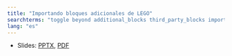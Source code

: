 ```yaml
---
title: "Importando bloques adicionales de LEGO"
searchterms: "toggle beyond additional_blocks third_party_blocks importing adding_blocks importing_third_party_blocks"
lang: "es"
---
```

 <ul>
 <li class="ng-binding">Slides:
 <a href="translations/es/beyond/ThirdPartyBlocks.pptx">PPTX</a>,
 <a href="translations/es/beyond/ThirdPartyBlocks.pdf">PDF</a>
 </li>
 </ul>
